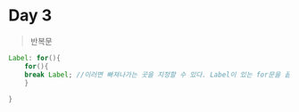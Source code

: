 # Day 3

> 반복문

```java
Label: for(){
	for(){
	break Label; //이러면 빠져나가는 곳을 지정할 수 있다. Label이 있는 for문을 끝낸다.	
	}
	
}
```

